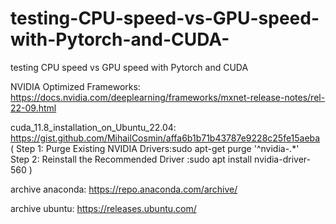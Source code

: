 # testing-CPU-speed-vs-GPU-speed-with-Pytorch-and-CUDA-
testing CPU speed vs GPU speed with Pytorch and CUDA 

NVIDIA Optimized Frameworks: https://docs.nvidia.com/deeplearning/frameworks/mxnet-release-notes/rel-22-09.html

cuda_11.8_installation_on_Ubuntu_22.04: https://gist.github.com/MihailCosmin/affa6b1b71b43787e9228c25fe15aeba
(
Step 1: Purge Existing NVIDIA Drivers:sudo apt-get purge '^nvidia-.*'    
Step 2: Reinstall the Recommended Driver :sudo apt install nvidia-driver-560 
)

archive anaconda: https://repo.anaconda.com/archive/

archive ubuntu: https://releases.ubuntu.com/



